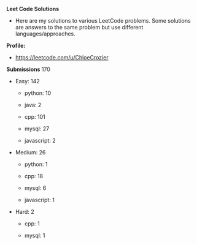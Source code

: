 **Leet Code Solutions**

- Here are my solutions to various LeetCode problems. Some solutions are answers to the same problem but use different languages/approaches.

**Profile:**

- https://leetcode.com/u/ChloeCrozier


**Submissions** 170
- Easy: 142

  -  python: 10

  -  java: 2

  -  cpp: 101

  -  mysql: 27

  -  javascript: 2


- Medium: 26

  -  python: 1

  -  cpp: 18

  -  mysql: 6

  -  javascript: 1


- Hard: 2

  -  cpp: 1

  -  mysql: 1